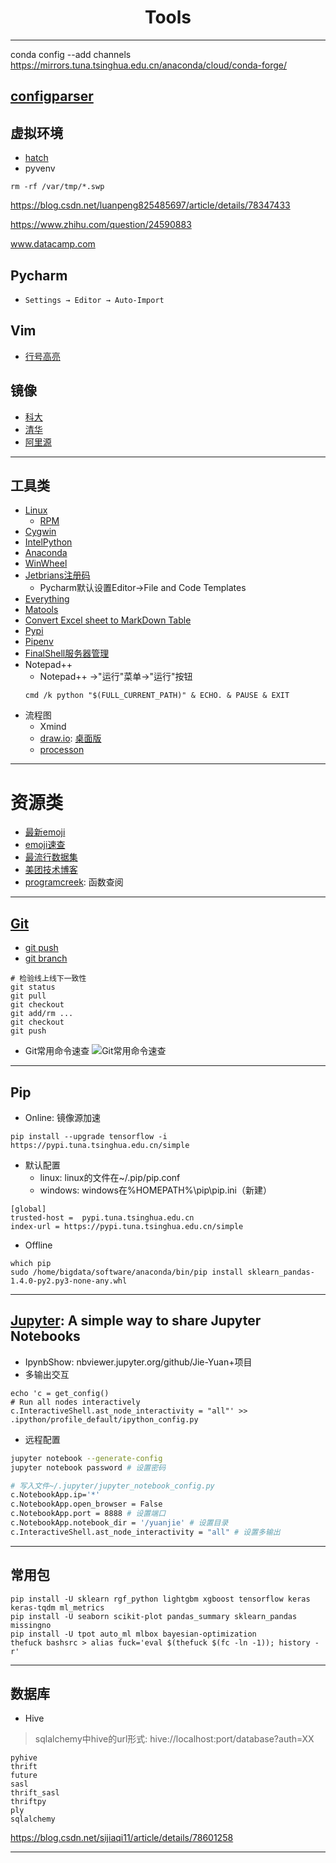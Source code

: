 <h1 align = "center"> Tools </h1>

---
conda config --add channels https://mirrors.tuna.tsinghua.edu.cn/anaconda/cloud/conda-forge/

## [configparser][28]

## 虚拟环境
- [hatch][27]
- pyvenv

`rm -rf /var/tmp/*.swp`

https://blog.csdn.net/luanpeng825485697/article/details/78347433

https://www.zhihu.com/question/24590883

www.datacamp.com

## Pycharm
- `Settings → Editor → Auto-Import`

## Vim
- [行号高亮][29]

## 镜像
- [科大][88]
- [清华][888]
- [阿里源][26]
---
## 工具类
- [Linux][0]
    - [RPM][5]
- [Cygwin][8]
- [IntelPython][1]
- [Anaconda][2]
- [WinWheel][3]
- [Jetbrians注册码][6]
    - Pycharm默认设置Editor->File and Code Templates
- [Everything][9]
- [Matools][13]
- [Convert Excel sheet to MarkDown Table][15]
- [Pypi][18]
- [Pipenv][21]
- [FinalShell服务器管理][22]
- Notepad++
    - Notepad++ ->"运行"菜单->"运行"按钮
    ```
    cmd /k python "$(FULL_CURRENT_PATH)" & ECHO. & PAUSE & EXIT
    ```
 - 流程图
    - Xmind
    - [draw.io][23]: [桌面版][25]
    - [processon][24]
    
---
# 资源类
- [最新emoji][16]
- [emoji速查][17]
- [最流行数据集][12]
- [美团技术博客][4]
- [programcreek][20]: 函数查阅
---
## [Git][19]
- [git push][7]
- [git branch][14]
```
# 检验线上线下一致性
git status
git pull
git checkout
git add/rm ...
git checkout
git push
```
- Git常用命令速查
![Git常用命令速查][11]

---
## Pip
- Online: 镜像源加速
```
pip install --upgrade tensorflow -i https://pypi.tuna.tsinghua.edu.cn/simple
```

- 默认配置
    - linux: linux的文件在~/.pip/pip.conf
    - windows: windows在%HOMEPATH%\pip\pip.ini（新建）
```
[global]
trusted-host =  pypi.tuna.tsinghua.edu.cn
index-url = https://pypi.tuna.tsinghua.edu.cn/simple
```

- Offline
```
which pip
sudo /home/bigdata/software/anaconda/bin/pip install sklearn_pandas-1.4.0-py2.py3-none-any.whl
```
---

## [Jupyter][10]: A simple way to share Jupyter Notebooks
- IpynbShow: nbviewer.jupyter.org/github/Jie-Yuan+项目
- 多输出交互
```
echo 'c = get_config()
# Run all nodes interactively
c.InteractiveShell.ast_node_interactivity = "all"' >> .ipython/profile_default/ipython_config.py
```
- 远程配置
```sh
jupyter notebook --generate-config
jupyter notebook password # 设置密码

# 写入文件~/.jupyter/jupyter_notebook_config.py
c.NotebookApp.ip='*'
c.NotebookApp.open_browser = False
c.NotebookApp.port = 8888 # 设置端口
c.NotebookApp.notebook_dir = '/yuanjie' # 设置目录
c.InteractiveShell.ast_node_interactivity = "all" # 设置多输出

```

---
## 常用包
```shell
pip install -U sklearn rgf_python lightgbm xgboost tensorflow keras keras-tqdm ml_metrics 
pip install -U seaborn scikit-plot pandas_summary sklearn_pandas missingno
pip install -U tpot auto_ml mlbox bayesian-optimization
thefuck bashsrc > alias fuck='eval $(thefuck $(fc -ln -1)); history -r'
```
---
## 数据库
- Hive
> sqlalchemy中hive的url形式: hive://localhost:port/database?auth=XX
```
pyhive
thrift
future
sasl
thrift_sasl
thriftpy
ply
sqlalchemy
```

https://blog.csdn.net/sijiaqi11/article/details/78601258



---
[0]: https://jaywcjlove.github.io/linux-command/
[1]: https://registrationcenter.intel.com/en/products/postregistration/?sn=CTGC-JS77PNXP&EmailID=313303303%40qq.com&Sequence=2053363&dnld=t
[2]: https://mirrors.tuna.tsinghua.edu.cn/anaconda/archive/
[3]: http://www.lfd.uci.edu/~gohlke/pythonlibs/
[4]: https://tech.meituan.com/
[5]: http://rpmfind.net/linux/rpm2html/search.php
[6]: http://xidea.online
[7]: http://www.cnblogs.com/qianqiannian/p/6008140.html
[8]: http://www.cygwin.com/
[9]: http://www.voidtools.com/
[10]: http://nbviewer.jupyter.org/
[11]: http://chuantu.biz/t5/162/1502091545x1884350018.jpg
[12]: http://archive.ics.uci.edu/ml/index.php
[13]: http://www.matools.com/
[14]: http://blog.csdn.net/arkblue/article/details/9568249/
[15]: https://github.com/fanfeilong/exceltk
[16]: https://emojipedia.org/
[17]: https://www.webpagefx.com/tools/emoji-cheat-sheet/
[18]: https://pypi.tuna.tsinghua.edu.cn/simple/
[19]: https://mp.weixin.qq.com/s/6kuJuJCng8AWVAlSYl1RrA
[88]: https://mirrors.ustc.edu.cn/
[888]: https://mirrors.tuna.tsinghua.edu.cn
[20]: https://www.programcreek.com/
[21]: http://blog.csdn.net/dream_allday/article/details/60467131
[22]: http://www.hostbuf.com/t/988.html
[23]: https://www.draw.io/
[24]: https://www.processon.com/
[25]: https://github.com/jgraph/drawio-desktop/releases
[26]: https://opsx.alibaba.com/mirror
[27]: https://github.com/ofek/hatch/blob/master/COMMANDS.rst
[28]: https://blog.csdn.net/shortwall/article/details/78615368
[29]: https://www.cnblogs.com/zl-graduate/p/5901090.html
